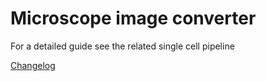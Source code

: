# Microscope image converter

For a detailed guide see the related single cell pipeline

[Changelog](CHANGELOG.md)

